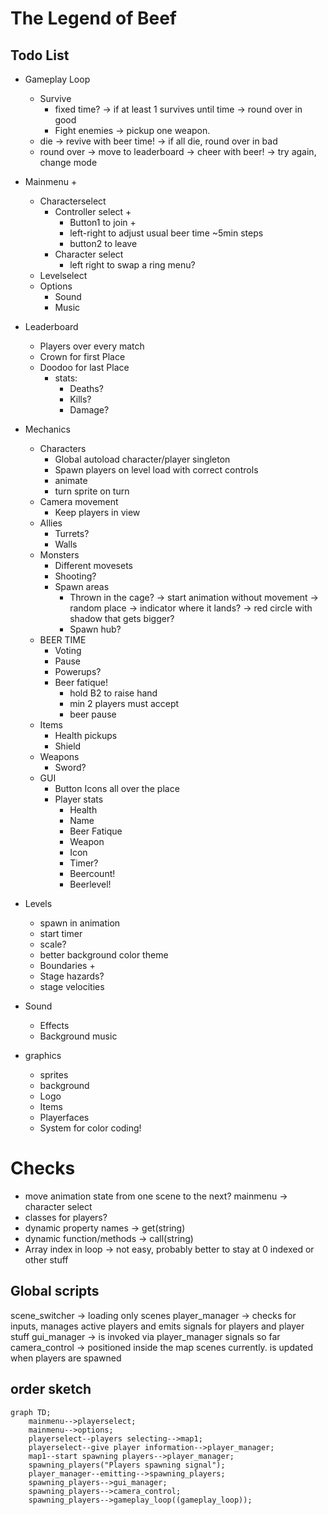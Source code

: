# The Legend of Beef

## Todo List
- Gameplay Loop
	- Survive
		- fixed time?
			-> if at least 1 survives until time -> round over in good
		- Fight enemies
			-> pickup one weapon.
	- die
		-> revive with beer time!
		-> if all die, round over in bad
	- round over 
		-> move to leaderboard
			-> cheer with beer!
			-> try again, change mode
		
- Mainmenu + 
  - Characterselect
	- Controller select + 
	  - Button1 to join + 
	  - left-right to adjust usual beer time ~5min steps
	  - button2 to leave
	- Character select
	  - left right to swap a ring menu?
  - Levelselect
  - Options
	- Sound
	- Music
- Leaderboard
  - Players over every match
  - Crown for first Place
  - Doodoo for last Place
  	- stats: 
		- Deaths?
		- Kills?
		- Damage?
- Mechanics
  - Characters
	- Global autoload character/player singleton
	- Spawn players on level load with correct controls
	- animate
	- turn sprite on turn
  - Camera movement
	- Keep players in view
  - Allies
	- Turrets?
	- Walls
  - Monsters
	- Different movesets
	- Shooting?
	- Spawn areas
		- Thrown in the cage?
			-> start animation without movement
			-> random place
			-> indicator where it lands?
				-> red circle with shadow that gets bigger?
		- Spawn hub?
  - BEER TIME
	- Voting
	- Pause
	- Powerups?
	- Beer fatique!
		- hold B2 to raise hand
		- min 2 players must accept
		- beer pause
  - Items
	- Health pickups
	- Shield
  - Weapons
	- Sword?
  - GUI
	- Button Icons all over the place
	- Player stats
	  - Health
	  - Name
	  - Beer Fatique
	  - Weapon
	  - Icon
	  - Timer?
	  - Beercount!
	  - Beerlevel!
- Levels
  - spawn in animation
  - start timer
  - scale?
  - better background color theme
  - Boundaries + 
  - Stage hazards?
  - stage velocities
- Sound
  - Effects
  - Background music
- graphics
  - sprites
  - background
  - Logo
  - Items
  - Playerfaces
  - System for color coding!

# Checks
 - move animation state from one scene to the next? mainmenu -> character select
 - classes for players?
 - dynamic property names -> get(string)
 - dynamic function/methods -> call(string)
 - Array index in loop -> not easy, probably better to stay at 0 indexed or other stuff

## Global scripts
scene_switcher -> loading only scenes
player_manager -> checks for inputs, manages active players and emits signals for players and player stuff
gui_manager -> is invoked via player_manager signals so far
camera_control -> positioned inside the map scenes currently. is updated when players are spawned

## order sketch

```mermaid
graph TD;
	mainmenu-->playerselect;
	mainmenu-->options;
	playerselect--players selecting-->map1;
	playerselect--give player information-->player_manager;
	map1--start spawning players-->player_manager;
	spawning_players("Players spawning signal");
	player_manager--emitting-->spawning_players;
	spawning_players-->gui_manager;
	spawning_players-->camera_control;
	spawning_players-->gameplay_loop((gameplay_loop));

	
```

